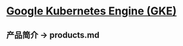 # [Google Kubernetes Engine (GKE)](https://cloud.google.com/kubernetes-engine)
## 产品简介 -> products.md